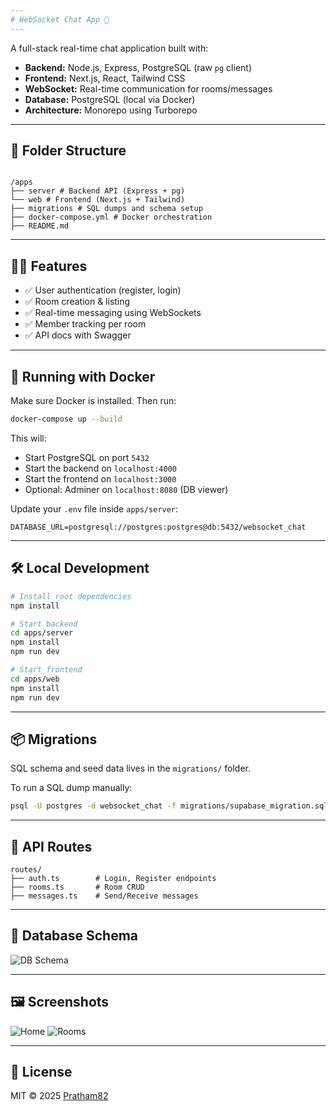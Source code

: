 ```yaml
---
# WebSocket Chat App 💬
---
```


A full-stack real-time chat application built with:

- **Backend:** Node.js, Express, PostgreSQL (raw `pg` client)
- **Frontend:** Next.js, React, Tailwind CSS
- **WebSocket:** Real-time communication for rooms/messages
- **Database:** PostgreSQL (local via Docker)
- **Architecture:** Monorepo using Turborepo

---

## 📁 Folder Structure

```

/apps
├── server # Backend API (Express + pg)
└── web # Frontend (Next.js + Tailwind)
├── migrations # SQL dumps and schema setup
├── docker-compose.yml # Docker orchestration
├── README.md

```

---

## 🧑‍💻 Features

- ✅ User authentication (register, login)
- ✅ Room creation & listing
- ✅ Real-time messaging using WebSockets
- ✅ Member tracking per room
- ✅ API docs with Swagger

---

## 🐳 Running with Docker

Make sure Docker is installed. Then run:

```bash
docker-compose up --build
```

This will:

- Start PostgreSQL on port `5432`
- Start the backend on `localhost:4000`
- Start the frontend on `localhost:3000`
- Optional: Adminer on `localhost:8080` (DB viewer)

Update your `.env` file inside `apps/server`:

```
DATABASE_URL=postgresql://postgres:postgres@db:5432/websocket_chat
```

---

## 🛠 Local Development

```bash
# Install root dependencies
npm install

# Start backend
cd apps/server
npm install
npm run dev

# Start frontend
cd apps/web
npm install
npm run dev
```

---

## 📦 Migrations

SQL schema and seed data lives in the `migrations/` folder.

To run a SQL dump manually:

```bash
psql -U postgres -d websocket_chat -f migrations/supabase_migration.sql
```

---

## 📂 API Routes

```
routes/
├── auth.ts        # Login, Register endpoints
├── rooms.ts       # Room CRUD
├── messages.ts    # Send/Receive messages
```

---

## 🧬 Database Schema

![DB Schema](/assets/db_schema.png)

---

## 🖼 Screenshots

![Home](/assets/ui1.png)
![Rooms](/assets/ui2.png)

---

## 📄 License

MIT © 2025 [Pratham82](https://github.com/Pratham82)
